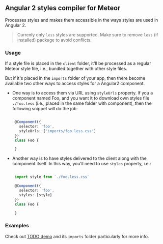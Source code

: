 ## Angular 2 styles compiler for Meteor

Processes styles and makes them accessible in the ways styles are used in Angular 2.

> Currenly only `less` styles are supported.
> Make sure to remove `less` (if installed) package to avoid conflicts.

### Usage

If a style file is placed in the `client` folder, it'll be processed as 
a regular Meteor style file, i.e., bundled together with other style files.

But if it's placed in the `imports` folder of your app, then there become available
two other ways to access styles for a Angular2 component.

 - One way is to access them via URL using `styleUrls` property.
   If you a component named Foo, and you want it to download own styles file
   `./foo.less` (i.e., placed in the same folder with component),
   then the following snippet will do the job:

   ```ts

    @Component({
      selector: 'foo',
      styleUrls: ['imports/foo.less.css']
    })
    class Foo {

    }

   ```
  
 - Another way is to have styles delivered to the client along with the component itself.
   In this way, you'll need to use `styles` property, i.e.:

   ```ts

    import style from `./foo.less.css`

    @Component({
      selector: 'foo',
      styles: [style]
    })
    class Foo {

    }

   ```
  
### Examples
 
Check out [TODO demo](https://github.com/Urigo/angular2-meteor/tree/master/examples/todos-meteor-1.3) and its `imports` folder particularly for more info.
 
